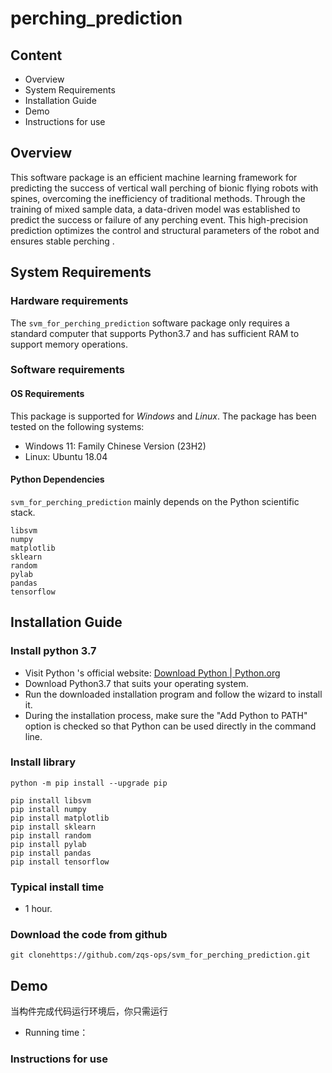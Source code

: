 # perching_prediction

## Content

- Overview
- System Requirements
- Installation Guide
- Demo
- Instructions for use

## Overview

This software package is an efficient machine learning framework for predicting the success of vertical wall perching of bionic flying robots with spines, overcoming the inefficiency of traditional methods. Through the training of mixed sample data, a data-driven model was established to predict the success or failure of any perching event. This high-precision prediction optimizes the control and structural parameters of the robot and ensures stable perching .

## System Requirements

### Hardware requirements

The `svm_for_perching_prediction` software package only requires a standard computer that supports Python3.7 and has sufficient RAM to support memory operations.

### Software requirements

#### OS Requirements

This package is supported for *Windows* and *Linux*. The package has been tested on the following systems:

- Windows 11: Family Chinese Version (23H2)
- Linux: Ubuntu 18.04

#### Python Dependencies

`svm_for_perching_prediction` mainly depends on the Python scientific stack.

```
libsvm
numpy
matplotlib
sklearn
random
pylab
pandas
tensorflow
```

## Installation Guide

### Install python 3.7

- Visit Python 's official website: [Download Python | Python.org](https://www.python.org/downloads/)
- Download Python3.7 that suits your operating system.
- Run the downloaded installation program and follow the wizard to install it.
- During the installation process, make sure the "Add Python to PATH" option is checked so that Python can be used directly in the command line.

### Install library

```
python -m pip install --upgrade pip

pip install libsvm
pip install numpy
pip install matplotlib
pip install sklearn
pip install random
pip install pylab
pip install pandas
pip install tensorflow
```

### Typical install time

- 1 hour.

### Download the code from github

```
git clonehttps://github.com/zqs-ops/svm_for_perching_prediction.git
```

## Demo

当构件完成代码运行环境后，你只需运行

- Running time：

### Instructions for use